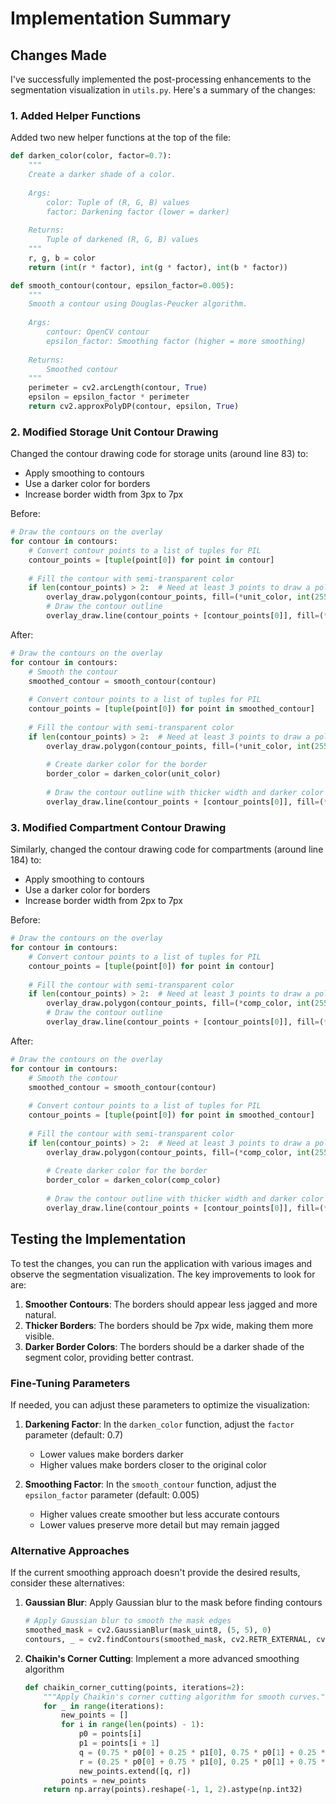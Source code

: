 # Implementation Summary

## Changes Made

I've successfully implemented the post-processing enhancements to the segmentation visualization in `utils.py`. Here's a summary of the changes:

### 1. Added Helper Functions

Added two new helper functions at the top of the file:

```python
def darken_color(color, factor=0.7):
    """
    Create a darker shade of a color.
    
    Args:
        color: Tuple of (R, G, B) values
        factor: Darkening factor (lower = darker)
        
    Returns:
        Tuple of darkened (R, G, B) values
    """
    r, g, b = color
    return (int(r * factor), int(g * factor), int(b * factor))

def smooth_contour(contour, epsilon_factor=0.005):
    """
    Smooth a contour using Douglas-Peucker algorithm.
    
    Args:
        contour: OpenCV contour
        epsilon_factor: Smoothing factor (higher = more smoothing)
        
    Returns:
        Smoothed contour
    """
    perimeter = cv2.arcLength(contour, True)
    epsilon = epsilon_factor * perimeter
    return cv2.approxPolyDP(contour, epsilon, True)
```

### 2. Modified Storage Unit Contour Drawing

Changed the contour drawing code for storage units (around line 83) to:
- Apply smoothing to contours
- Use a darker color for borders
- Increase border width from 3px to 7px

Before:
```python
# Draw the contours on the overlay
for contour in contours:
    # Convert contour points to a list of tuples for PIL
    contour_points = [tuple(point[0]) for point in contour]
    
    # Fill the contour with semi-transparent color
    if len(contour_points) > 2:  # Need at least 3 points to draw a polygon
        overlay_draw.polygon(contour_points, fill=(*unit_color, int(255 * alpha)))
        # Draw the contour outline
        overlay_draw.line(contour_points + [contour_points[0]], fill=(*unit_color, 255), width=3)
```

After:
```python
# Draw the contours on the overlay
for contour in contours:
    # Smooth the contour
    smoothed_contour = smooth_contour(contour)
    
    # Convert contour points to a list of tuples for PIL
    contour_points = [tuple(point[0]) for point in smoothed_contour]
    
    # Fill the contour with semi-transparent color
    if len(contour_points) > 2:  # Need at least 3 points to draw a polygon
        overlay_draw.polygon(contour_points, fill=(*unit_color, int(255 * alpha)))
        
        # Create darker color for the border
        border_color = darken_color(unit_color)
        
        # Draw the contour outline with thicker width and darker color
        overlay_draw.line(contour_points + [contour_points[0]], fill=(*border_color, 255), width=7)
```

### 3. Modified Compartment Contour Drawing

Similarly, changed the contour drawing code for compartments (around line 184) to:
- Apply smoothing to contours
- Use a darker color for borders
- Increase border width from 2px to 7px

Before:
```python
# Draw the contours on the overlay
for contour in contours:
    # Convert contour points to a list of tuples for PIL
    contour_points = [tuple(point[0]) for point in contour]
    
    # Fill the contour with semi-transparent color
    if len(contour_points) > 2:  # Need at least 3 points to draw a polygon
        overlay_draw.polygon(contour_points, fill=(*comp_color, int(255 * alpha)))
        # Draw the contour outline
        overlay_draw.line(contour_points + [contour_points[0]], fill=(*comp_color, 255), width=2)
```

After:
```python
# Draw the contours on the overlay
for contour in contours:
    # Smooth the contour
    smoothed_contour = smooth_contour(contour)
    
    # Convert contour points to a list of tuples for PIL
    contour_points = [tuple(point[0]) for point in smoothed_contour]
    
    # Fill the contour with semi-transparent color
    if len(contour_points) > 2:  # Need at least 3 points to draw a polygon
        overlay_draw.polygon(contour_points, fill=(*comp_color, int(255 * alpha)))
        
        # Create darker color for the border
        border_color = darken_color(comp_color)
        
        # Draw the contour outline with thicker width and darker color
        overlay_draw.line(contour_points + [contour_points[0]], fill=(*border_color, 255), width=7)
```

## Testing the Implementation

To test the changes, you can run the application with various images and observe the segmentation visualization. The key improvements to look for are:

1. **Smoother Contours**: The borders should appear less jagged and more natural.
2. **Thicker Borders**: The borders should be 7px wide, making them more visible.
3. **Darker Border Colors**: The borders should be a darker shade of the segment color, providing better contrast.

### Fine-Tuning Parameters

If needed, you can adjust these parameters to optimize the visualization:

1. **Darkening Factor**: In the `darken_color` function, adjust the `factor` parameter (default: 0.7)
   - Lower values make borders darker
   - Higher values make borders closer to the original color

2. **Smoothing Factor**: In the `smooth_contour` function, adjust the `epsilon_factor` parameter (default: 0.005)
   - Higher values create smoother but less accurate contours
   - Lower values preserve more detail but may remain jagged

### Alternative Approaches

If the current smoothing approach doesn't provide the desired results, consider these alternatives:

1. **Gaussian Blur**: Apply Gaussian blur to the mask before finding contours
   ```python
   # Apply Gaussian blur to smooth the mask edges
   smoothed_mask = cv2.GaussianBlur(mask_uint8, (5, 5), 0)
   contours, _ = cv2.findContours(smoothed_mask, cv2.RETR_EXTERNAL, cv2.CHAIN_APPROX_SIMPLE)
   ```

2. **Chaikin's Corner Cutting**: Implement a more advanced smoothing algorithm
   ```python
   def chaikin_corner_cutting(points, iterations=2):
       """Apply Chaikin's corner cutting algorithm for smooth curves."""
       for _ in range(iterations):
           new_points = []
           for i in range(len(points) - 1):
               p0 = points[i]
               p1 = points[i + 1]
               q = (0.75 * p0[0] + 0.25 * p1[0], 0.75 * p0[1] + 0.25 * p1[1])
               r = (0.25 * p0[0] + 0.75 * p1[0], 0.25 * p0[1] + 0.75 * p1[1])
               new_points.extend([q, r])
           points = new_points
       return np.array(points).reshape(-1, 1, 2).astype(np.int32)